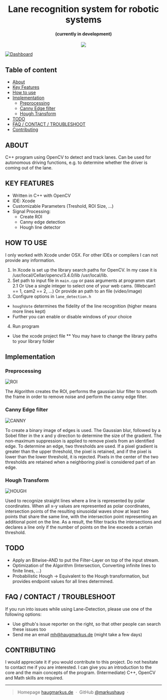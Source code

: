<h1 align="center">
  Lane recognition system for robotic systems 
  <br>
</h1>

<h4 align="center">(currently in development)</h4>

<p align="center">
   <a href="https://www.codacy.com/app/markushaug/homify?utm_source=github.com&amp;utm_medium=referral&amp;utm_content=markushaug/homify&amp;utm_campaign=Badge_Grade">
      <img src="https://api.codacy.com/project/badge/Grade/17042a064390464e96f995ea436b4297">
  </a>
 
</p>

[![Dashboard](https://imgur.com/6j3lfu0.png)](https://github.com/markushaug/Lane-Detection)

## Table of content

- [About](#about)
- [Key Features](#key-features)
- [How to use](#how-to-use)
- [Implementation](#implementation)
    - [Preprocessing](#preprocessing)
    - [Canny Edge filter](#canny-edge-filter)
    - [Hough Transform](#hough-transform)
- [TODO](#todo)
- [FAQ / CONTACT / TROUBLESHOOT](#faq--contact--troubleshoot)
- [Contributing](#contributing)


## ABOUT

C++ program using OpenCV to detect and track lanes. Can be used for autonomous driving functions, e.g. to determine whether the driver is coming out of the lane.

## KEY FEATURES

* Written in C++ with OpenCV
* IDE: Xcode
* Customizable Parameters (Treshold, ROI Size, ...)
* Signal Processing:
  * Create ROI
  * Canny edge detection
  * Hough line detector

## HOW TO USE
I only worked with Xcode under OSX. For other IDEs or compilers I can not provide any information.

1. In Xcode is set up the library search paths for OpenCV. 
  In my case it is /usr/local/Cellar/opencv/3.4.0/lib /usr/local/lib.
2. Set path to input file in `main.cpp` or pass arguments at programm start
 2.1 Or Use a single integer to select one of your web cams. (Webcam1 == 1, cam2 == 2, ...)
     Or provide an path to an file (video/image)
3. Configure options in `lane_detection.h`
  * `houghVote` determines the fidelity of the line recognition (higher means more lines kept)
  *  Further you can enable or disable windows of your choice
4. Run program
  * Use the xcode project file
    ** You may have to change the library paths to your library folder

## Implementation

### Preprocessing
![ROI](https://imgur.com/oEP591n.png "ROI")

The Algorithm creates the ROI, performs the gaussian blur filter to smooth the frame in order to remove noise and perform the canny edge filter.

### Canny Edge filter
![CANNY](https://imgur.com/TMQ7wIk.png "Edge Detection")

To create a binary image of edges is used. The Gaussian blur, followed by a Sobel filter in the x and y direction to determine the size of the gradient. The non-maximum suppression is applied to remove pixels from an identified edge. To determine an edge, two thresholds are used. If a pixel gradient is greater than the upper threshold, the pixel is retained, and if the pixel is lower than the lower threshold, it is rejected. Pixels in the center of the two thresholds are retained when a neighboring pixel is considered part of an edge.

### Hough Transform
![HOUGH](https://imgur.com/6j3lfu0.png "Hough Transform")

Used to recognize straight lines where a line is represented by polar coordinates. When all x-y values are represented as polar coordinates, intersection points of the resulting sinusoidal waves show at least two points that share the same line, with the intersection point representing an additional point on the line. As a result, the filter tracks the intersections and declares a line only if the number of points on the line exceeds a certain threshold.

## TODO
- Apply an Bitwise-AND to put the Filter-Layer on top of the input stream.
- Optimization of the Algorithm (Intersection, Converting infinite lines to finite lines, ...)
- Probabilistic Hough
  -> Equivalent to the Hough transformation, but provides endpoint values for all lines determined.

## FAQ / CONTACT / TROUBLESHOOT
If you run into issues while using Lane-Detection, please use one of the following options:

- Use github's issue reporter on the right, so that other people can search these issues too
- Send me an email <a href="mailto:mh@haugmarkus.de">mh@haugmarkus.de</a> (might take a few days)

## CONTRIBUTING
I would appreciate it if you would contribute to this project.
Do not hesitate to contact me if you are interested. I can give you an introduction to the core and the main concepts of the program. (Intermediate) C++, OpenCV and Math skills are required.

---

> Homepage [haugmarkus.de](https://www.haugmarkus.de) &nbsp;&middot;&nbsp;
> GitHub [@markushaug](https://github.com/markushaug) &nbsp;&middot;&nbsp;

